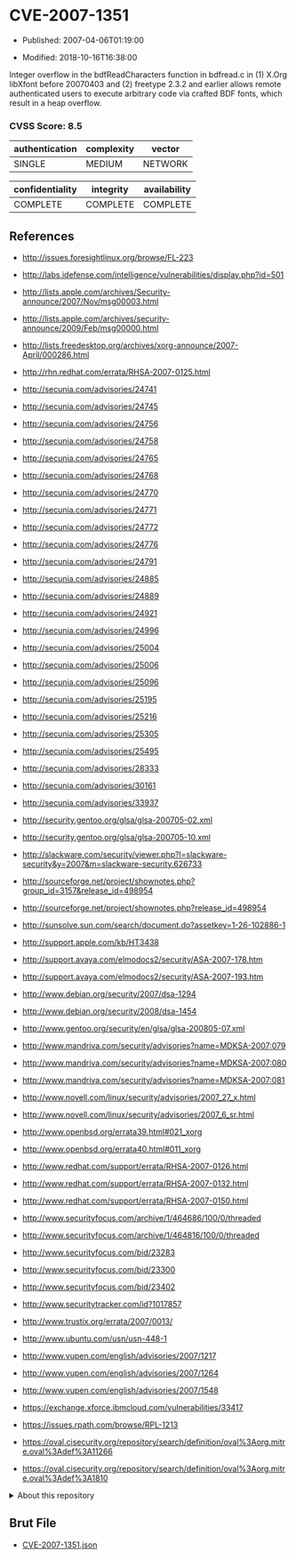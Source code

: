 # CVE-2007-1351

- Published: 2007-04-06T01:19:00

- Modified: 2018-10-16T16:38:00

Integer overflow in the bdfReadCharacters function in bdfread.c in (1) X.Org libXfont before 20070403 and (2) freetype 2.3.2 and earlier allows remote authenticated users to execute arbitrary code via crafted BDF fonts, which result in a heap overflow.

### CVSS Score: **8.5**

| authentication | complexity | vector |
| --- | --- | --- |
| SINGLE | MEDIUM | NETWORK |

| confidentiality | integrity | availability |
| --- | --- | --- |
| COMPLETE | COMPLETE | COMPLETE |

## References

* http://issues.foresightlinux.org/browse/FL-223

* http://labs.idefense.com/intelligence/vulnerabilities/display.php?id=501

* http://lists.apple.com/archives/Security-announce/2007/Nov/msg00003.html

* http://lists.apple.com/archives/security-announce/2009/Feb/msg00000.html

* http://lists.freedesktop.org/archives/xorg-announce/2007-April/000286.html

* http://rhn.redhat.com/errata/RHSA-2007-0125.html

* http://secunia.com/advisories/24741

* http://secunia.com/advisories/24745

* http://secunia.com/advisories/24756

* http://secunia.com/advisories/24758

* http://secunia.com/advisories/24765

* http://secunia.com/advisories/24768

* http://secunia.com/advisories/24770

* http://secunia.com/advisories/24771

* http://secunia.com/advisories/24772

* http://secunia.com/advisories/24776

* http://secunia.com/advisories/24791

* http://secunia.com/advisories/24885

* http://secunia.com/advisories/24889

* http://secunia.com/advisories/24921

* http://secunia.com/advisories/24996

* http://secunia.com/advisories/25004

* http://secunia.com/advisories/25006

* http://secunia.com/advisories/25096

* http://secunia.com/advisories/25195

* http://secunia.com/advisories/25216

* http://secunia.com/advisories/25305

* http://secunia.com/advisories/25495

* http://secunia.com/advisories/28333

* http://secunia.com/advisories/30161

* http://secunia.com/advisories/33937

* http://security.gentoo.org/glsa/glsa-200705-02.xml

* http://security.gentoo.org/glsa/glsa-200705-10.xml

* http://slackware.com/security/viewer.php?l=slackware-security&y=2007&m=slackware-security.626733

* http://sourceforge.net/project/shownotes.php?group_id=3157&release_id=498954

* http://sourceforge.net/project/shownotes.php?release_id=498954

* http://sunsolve.sun.com/search/document.do?assetkey=1-26-102886-1

* http://support.apple.com/kb/HT3438

* http://support.avaya.com/elmodocs2/security/ASA-2007-178.htm

* http://support.avaya.com/elmodocs2/security/ASA-2007-193.htm

* http://www.debian.org/security/2007/dsa-1294

* http://www.debian.org/security/2008/dsa-1454

* http://www.gentoo.org/security/en/glsa/glsa-200805-07.xml

* http://www.mandriva.com/security/advisories?name=MDKSA-2007:079

* http://www.mandriva.com/security/advisories?name=MDKSA-2007:080

* http://www.mandriva.com/security/advisories?name=MDKSA-2007:081

* http://www.novell.com/linux/security/advisories/2007_27_x.html

* http://www.novell.com/linux/security/advisories/2007_6_sr.html

* http://www.openbsd.org/errata39.html#021_xorg

* http://www.openbsd.org/errata40.html#011_xorg

* http://www.redhat.com/support/errata/RHSA-2007-0126.html

* http://www.redhat.com/support/errata/RHSA-2007-0132.html

* http://www.redhat.com/support/errata/RHSA-2007-0150.html

* http://www.securityfocus.com/archive/1/464686/100/0/threaded

* http://www.securityfocus.com/archive/1/464816/100/0/threaded

* http://www.securityfocus.com/bid/23283

* http://www.securityfocus.com/bid/23300

* http://www.securityfocus.com/bid/23402

* http://www.securitytracker.com/id?1017857

* http://www.trustix.org/errata/2007/0013/

* http://www.ubuntu.com/usn/usn-448-1

* http://www.vupen.com/english/advisories/2007/1217

* http://www.vupen.com/english/advisories/2007/1264

* http://www.vupen.com/english/advisories/2007/1548

* https://exchange.xforce.ibmcloud.com/vulnerabilities/33417

* https://issues.rpath.com/browse/RPL-1213

* https://oval.cisecurity.org/repository/search/definition/oval%3Aorg.mitre.oval%3Adef%3A11266

* https://oval.cisecurity.org/repository/search/definition/oval%3Aorg.mitre.oval%3Adef%3A1810

<details>
<summary>About this repository</summary> 

  This repository is part of the project [Live Hack CVE](https://github.com/Live-Hack-CVE). Main website can be found [www.live-hack.org](https://www.live-hack.org) 
  
  Made by [Sn0wAlice](https://github.com/Sn0wAlice) for the people that care about security and need to have a feed of the latest CVEs. Hope you enjoy it, don't forget to star the repo and follow me on [Twitter](https://twitter.com/Sn0wAlice) and [Github](https://github.com/Sn0wAlice). And that is my [personnal website](https://www.alice-snow.me/)

  - [Home Page](https://github.com/Live-Hack-CVE)
  - [Framework](https://github.com/Live-Hack-CVE/cve-framework)
  - [CVE database](https://github.com/Live-Hack-CVE/full_database)
  - [Changelog](https://github.com/Live-Hack-CVE/Changelog)
</details>

## Brut File

* [CVE-2007-1351.json](https://raw.githubusercontent.com/Live-Hack-CVE/full_database/main/cves/2007/CVE-2007-1351.json)

